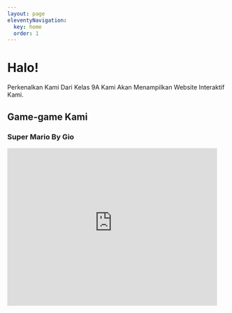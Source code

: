 ```yaml
---
layout: page
eleventyNavigation:
  key: home
  order: 1
---
```


# Halo!
Perkenalkan Kami Dari Kelas 9A Kami Akan Menampilkan Website Interaktif Kami.

## Game-game Kami

### Super Mario By Gio
<iframe width="480" height="360" src="https://game-scratch.vercel.app/" title="Super Mario 9A Gio" frameborder="0"</iframe>



